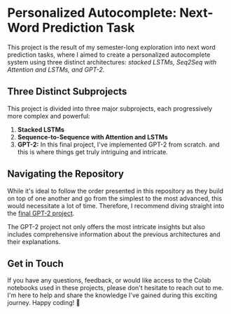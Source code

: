 # Personalized Autocomplete: Next-Word Prediction Task

This project is the result of my semester-long exploration into next word prediction tasks, where I aimed to create a personalized autocomplete system using three distinct architectures: *stacked LSTMs, Seq2Seq with Attention and LSTMs, and GPT-2.*

## Three Distinct Subprojects

This project is divided into three major subprojects, each progressively more complex and powerful:

1. **Stacked LSTMs** 
2. **Sequence-to-Sequence with Attention and LSTMs** 
3. **GPT-2:** In this final project, I've implemented GPT-2 from scratch. and this is where things get truly intriguing and intricate.

## Navigating the Repository

While it's ideal to follow the order presented in this repository as they build on top of one another and go from the simplest to the most advanced, this would necessitate a lot of time. Therefore, I recommend diving straight into the [final GPT-2 project](https://github.com/RisticDjordje/personalized-autocomplete-next-word-prediction-task/blob/main/Project%203%20(final)%20-%20GPT-2%20from%20scratch/Final%20project%20-%20GPT-2.ipynb).

The GPT-2 project not only offers the most intricate insights but also includes comprehensive information about the previous architectures and their explanations.

## Get in Touch

If you have any questions, feedback, or would like access to the Colab notebooks used in these projects, please don't hesitate to reach out to me. I'm here to help and share the knowledge I've gained during this exciting journey. Happy coding! 🚀
